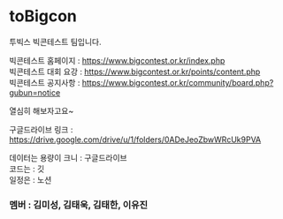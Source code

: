 # toBigcon
투빅스 빅콘테스트 팀입니다.  


빅콘테스트 홈페이지 : https://www.bigcontest.or.kr/index.php  
빅콘테스트 대회 요강 : https://www.bigcontest.or.kr/points/content.php  
빅콘테스트 공지사항 : https://www.bigcontest.or.kr/community/board.php?gubun=notice  

열심히 해보자고요~

구글드라이브 링크 : https://drive.google.com/drive/u/1/folders/0ADeJeoZbwWRcUk9PVA

데이터는 용량이 크니 : 구글드라이브  
코드는 : 깃  
일정은 : 노션   

### 멤버 : 김미성, 김태욱, 김태한, 이유진
